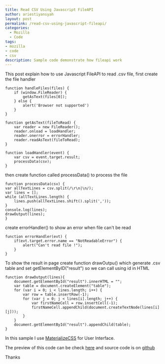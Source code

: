 ```yaml
---
title: Read CSV Using Javascript FileAPI
author: ariestiyansyah
layout: post
permalink: /read-csv-using-javascript-fileapi/
categories:
  - Mozilla
  - Code
tags:
- mozilla
- code
- csv
description: Sample code demonstrate how fileapi work
---
```

This post explain how to use Javascript FileAPI to read .csv file, first create the file handler

    function handleFiles(files) {
    	if (window.FileReader) {
    		getAsText(files[0]);
    	} else {
    		alert('Browser not supported')
    	}
    }

    function getAsText(fileToRead) {
    	var reader = new FileReader();
    	reader.onload = loadHandler;
    	reader.onerror = errorHandler;
    	reader.readAsText(fileToRead);
    }

    function loadHandler(event) {
    	var csv = event.target.result;
    	processData(csv);
    }


then create function called processData() to process the file

    function processData(csv) {
	var allTextLines = csv.split(/\r\n|\n/);
	var lines = [];
	while (allTextLines.length) {
		lines.push(allTextLines.shift().split(','));
	}
	console.log(lines);
	drawOutput(lines);
	}

create errorHandler() to show an error when file can't be read

    function errorHandler(evt) {
    	if(evt.target.error.name == "NotReadableError") {
    		alert("Can't read file !");
    	}
    }

To show the result in page create function drawOutpu() which generate .csv table and set getElementByID("result") so we can call using id in HTML

    function drawOutput(lines){
    	document.getElementById("result").innerHTML = "";
    	var table = document.createElement("table");
    	for (var i = 0; i < lines.length; i++) {
    		var row = table.insertRow(-1);
    		for (var j = 0; j < lines[i].length; j++) {
    			var firstNameCell = row.insertCell(-1);
    			firstNameCell.appendChild(document.createTextNode(lines[i][j]));
    		}
    	}
    	document.getElementById("result").appendChild(table);
    }
In this sample I use [MaterializeCSS](http://materializecss.com) for User Interface.

The preview of this code can be check [here](http://oonlab.com/CSV-reader) and source code is on [github](http://github.com/ariestiyansyah/CSV-Reader)

Thanks

